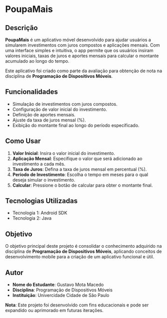 # PoupaMais

## Descrição

**PoupaMais** é um aplicativo móvel desenvolvido para ajudar usuários a simularem investimentos com juros compostos e aplicações mensais. Com uma interface simples e intuitiva, o app permite que os usuários insiram valores iniciais, taxas de juros e aportes mensais para calcular o montante acumulado ao longo do tempo.

Este aplicativo foi criado como parte da avaliação para obtenção de nota na disciplina de **Programação de Dispositivos Móveis**.

## Funcionalidades

- Simulação de investimentos com juros compostos.
- Configuração de valor inicial do investimento.
- Definição de aportes mensais.
- Ajuste da taxa de juros mensal (%).
- Exibição do montante final ao longo do período especificado.

## Como Usar

1. **Valor Inicial**: Insira o valor inicial do investimento.
2. **Aplicação Mensal**: Especifique o valor que será adicionado ao investimento a cada mês.
3. **Taxa de Juros**: Defina a taxa de juros mensal em percentual (%).
4. **Período de Investimento**: Escolha o tempo em meses para o qual deseja simular o investimento.
5. **Calcular**: Pressione o botão de calcular para obter o montante final.

## Tecnologias Utilizadas

- Tecnologia 1: Android SDK
- Tecnologia 2: Java

## Objetivo

O objetivo principal deste projeto é consolidar o conhecimento adquirido na disciplina de **Programação de Dispositivos Móveis**, aplicando conceitos de desenvolvimento mobile para a criação de um aplicativo funcional e útil.

## Autor

- **Nome do Estudante**: Gustavo Mota Macedo
- **Disciplina**: Programação de Dispositivos Móveis
- **Instituição**: Univercidade Cidade de São Paulo

**Nota**: Este projeto foi desenvolvido com fins educacionais e pode ser expandido ou aprimorado em futuras iterações.
